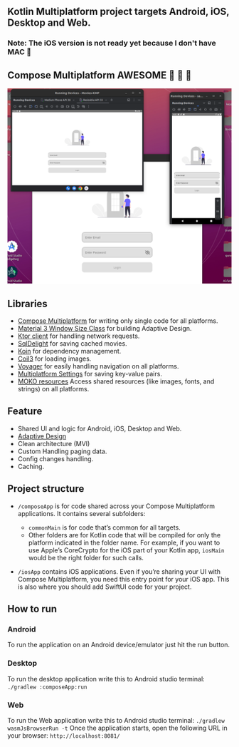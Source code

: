 ## Kotlin Multiplatform project targets Android, iOS, Desktop and Web.
### Note: The iOS version is not ready yet because I don't have MAC :ghost:

## Compose Multiplatform AWESOME :partying_face: :partying_face: :partying_face:
<p align="center">
  <img src="img/1.png">
</p>



## Libraries
- [Compose Multiplatform](https://www.jetbrains.com/lp/compose-multiplatform) for writing only single code for all platforms.
- [Material 3 Window Size Class](https://github.com/chrisbanes/material3-windowsizeclass-multiplatform) for building Adaptive Design.
- [Ktor client](https://ktor.io/docs/create-client.html) for handling network requests.
- [SqlDelight](https://github.com/cashapp/sqldelight) for saving cached movies.
- [Koin](https://insert-koin.io/docs/reference/koin-mp/kmp/) for dependency management.
- [Coil3](https://coil-kt.github.io/coil/upgrading_to_coil3) for loading images.
- [Voyager](https://voyager.adriel.cafe) for easily handling navigation on all platforms.
- [Multiplatform Settings](https://github.com/russhwolf/multiplatform-settings) for saving key-value pairs.
- [MOKO resources](https://github.com/icerockdev/moko-resources) Access shared resources (like images, fonts, and strings) on all platforms.

## Feature
- Shared UI and logic for Android, iOS, Desktop and Web.
- [Adaptive Design](https://www.netguru.com/blog/multiplatform-adaptive-ui)
- Clean architecture (MVI)
- Custom Handling paging data.
- Config changes handling.
- Caching.

## Project structure
* `/composeApp` is for code shared across your Compose Multiplatform applications.
  It contains several subfolders:
  - `commonMain` is for code that’s common for all targets.
  - Other folders are for Kotlin code that will be compiled for only the platform indicated in the folder name.
    For example, if you want to use Apple’s CoreCrypto for the iOS part of your Kotlin app,
    `iosMain` would be the right folder for such calls.

* `/iosApp` contains iOS applications. Even if you’re sharing your UI with Compose Multiplatform, 
  you need this entry point for your iOS app. This is also where you should add SwiftUI code for your project.

## How to run

### Android
To run the application on an Android device/emulator just hit the run button.

### Desktop
To run the desktop application write this to Android studio terminal: `./gradlew :composeApp:run`

### Web
To run the Web application write this to Android studio terminal: `./gradlew wasmJsBrowserRun -t`
Once the application starts, open the following URL in your browser: `http://localhost:8081/`


